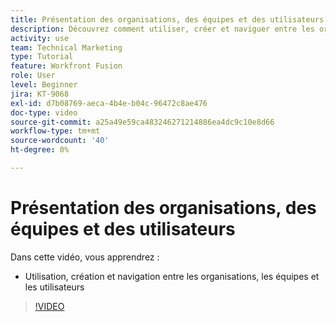 ```yaml
---
title: Présentation des organisations, des équipes et des utilisateurs
description: Découvrez comment utiliser, créer et naviguer entre les organisations, les équipes et les utilisateurs dans [!DNL Adobe Workfront Fusion].
activity: use
team: Technical Marketing
type: Tutorial
feature: Workfront Fusion
role: User
level: Beginner
jira: KT-9068
exl-id: d7b08769-aeca-4b4e-b04c-96472c8ae476
doc-type: video
source-git-commit: a25a49e59ca483246271214886ea4dc9c10e8d66
workflow-type: tm+mt
source-wordcount: '40'
ht-degree: 0%

---
```


# Présentation des organisations, des équipes et des utilisateurs

Dans cette vidéo, vous apprendrez :

* Utilisation, création et navigation entre les organisations, les équipes et les utilisateurs

>[!VIDEO](https://video.tv.adobe.com/v/335309/?quality=12&learn=on)
